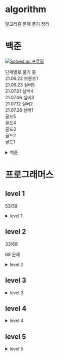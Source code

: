 # algorithm

알고리즘 문제 푼거 정리

# 백준

[![Solved.ac
프로필](http://mazassumnida.wtf/api/v2/generate_badge?boj=0r0l)](https://solved.ac/0r0l)

단계별로 풀기 중</br>
21.06.22 브론즈1 </br>
21.06.23 실버5 </br>
21.07.01 실버4 </br>
21.07.06 실버3 </br>
21.07.12 실버2 </br>
21.07.28 실버1 </br>
골드5 </br>
골드4 </br>
골드3 </br>
골드2 </br>
골드1 </br>

<details>
<summary>백준</summary>

| 단계 | 제목                          |  정보   | 총 문제 | 내가 맞은 문제 |
| :--: | ----------------------------- | :-----: | :-----: | :------------: |
|  1   | 입출력과 사칙연산             |  완료   |   11    |       11       |
|  2   | if문                          |  완료   |    5    |       5        |
|  3   | for문                         |  완료   |   11    |       11       |
|  4   | while문                       |  완료   |    3    |       3        |
|  5   | 1차원 배열                    |  완료   |    7    |       7        |
|  6   | 함수                          |  완료   |    3    |       2        |
|  7   | 문자열                        |  완료   |   10    |       10       |
|  8   | 기본 수학1                    | 도전 중 |    9    |       4        |
|  9   | 기본 수학2                    |  완료   |   11    |       11       |
|  19  | 재귀                          | 도전 중 |    4    |       2        |
|  11  | 부르트 포스                   | 도전 중 |    5    |       4        |
|  12  | 정렬                          |  완료   |   10    |       10       |
|  13  | 집합과 맵                     |    -    |    0    |       0        |
|  14  | 백트래킹                      | 도전 중 |    8    |       3        |
|  15  | 동적 계획법1                  | 도전 중 |   16    |       1        |
|  16  | 그리디 알고리즘               | 도전 중 |    5    |       1        |
|  17  | 정수론 및 조합론              | 도전 중 |   12    |       8        |
|  18  | 스택                          |  완료   |    6    |       6        |
|  19  | 큐, 덱                        | 도전 중 |    7    |       4        |
|  20  | 분할 정복                     | 도전 중 |   10    |       1        |
|  21  | 이분 탐색                     | 도전 중 |    7    |       2        |
|  22  | 우선순위 큐                   |         |    4    |                |
|  23  | 동적 계획법2                  |         |    7    |                |
|  24  | DFS와 BFS                     |         |   11    |                |
|  25  | 최단 경로                     |         |    7    |                |
|  26  | 투 포인터                     | 도전 중 |    5    |       1        |
|  27  | 동적 계획법과 최단거리 역추적 |         |    9    |                |
|  28  | 트리                          |         |    7    |                |
|  29  | 유니온 파인드                 |         |    4    |                |

</details>

# 프로그래머스

## level 1

53/59

<details>
<summary>level 1</summary>

| 문제번호 | 문제 이름                    |     언어     | 해결 여부 | 해결 날짜 |
| :------: | ---------------------------- | :----------: | :-------: | :-------: |
|    1     | K번째수                      |      JS      |     O     |           |
|    2     | 소수만들기                   |              |           |           |
|    3     | 음양 더하기                  |      JS      |     O     | 21.06.27  |
|    4     | 신규 아이디 추천             |              |           |           |
|    5     | 폰켓몬                       |      JS      |     O     | 21.06.24  |
|    6     | 로또의 최고 순위와 최저 순위 |      JS      |     O     | 21.06.24  |
|    7     | 모든 레코드 조회하기         | Oracle,MySQL |     O     | 21.06.24  |
|    8     | 체육복                       |              |           |           |
|    9     | 완주하지 못한 선수           |      JS      |     O     | 21.02.13  |
|    10    | 모의고사                     |      JS      |     O     | 21.02.15  |
|    11    | 내적                         |      JS      |     O     | 21.06.27  |
|    12    | 크레인 인형뽑기 게임         |      JS      |     O     |   21.02   |
|    13    | 키패드 누르기                |              |           |           |
|    14    | 최댓값 구하기                |    MySQL     |     O     | 21.06.15  |
|    15    | 이름이 없는 동물의 아이디    |    MySQL     |     O     | 21.06.15  |
|    16    | 약수의 개수와 덧셈           |      JS      |     O     | 21.06.27  |
|    17    | 예산                         |              |           |           |
|    18    | 3진법 뒤집기                 |      JS      |     O     |     ?     |
|    19    | 실패율                       |              |           |           |
|    20    | 역순 정렬하기                |    MySQL     |     O     | 21.06.15  |
|    21    | 이름이 있는 동물의 아이디    |    MySQL     |     O     | 21.06.15  |
|    22    | 아픈 동물 찾기               |    MySQL     |     O     | 21.06.15  |
|    23    | 두개 더 뽑아서 더하기        |      JS      |     O     |     ?     |
|    24    | 2016년                       |      JS      |     O     | 21.06.26  |
|    25    | 어린 동물 찾기               |    MySQL     |     O     | 21.06.15  |
|    26    | 동물의 아이디와 이름         |    MySQL     |     O     | 21.06.15  |
|    27    | [1차] 비밀지도               |      JS      |     O     | 21.06.27  |
|    28    | 여러 기준으로 정렬하기       |    MySQL     |     O     | 21.06.15  |
|    29    | 가운데 글자 가져오기         |      JS      |     O     | 21.06.26  |
|    30    | 상위 n개 레코드              |    MySQL     |     O     | 21.06.27  |
|    31    | [1차] 다트 게임              |      JS      |     O     | 21.06.27  |
|    32    | 같은 숫자는 싫어             |      JS      |     O     | 21.06.26  |
|    33    | 나누어 떨어지는 숫자 배열    |      JS      |     O     |     ?     |
|    34    | 두 정수 사이의 합            |      JS      |     O     | 21.06.26  |
|    35    | 문자열 내 마음대로 정렬하기  |      JS      |     O     | 21.06.27  |
|    36    | 문자열 내 p와 y의 개수       |      JS      |     O     |     ?     |
|    37    | 문자열 내림차순으로 배치하기 |      JS      |     O     | 21.06.25  |
|    38    | 문자열 다르기 기본           |      JS      |     O     |     ?     |
|    39    | 서울에서 김서방 찾기         |      JS      |     O     |     ?     |
|    40    | 소수 찾기                    |      JS      |     O     | 21.06.24  |
|    41    | 수박수박수박수박수박수?      |      JS      |     O     | 21.06.25  |
|    42    | 문자열을 정수로 바꾸기       |      JS      |     O     | 21.06.25  |
|    43    | 시저 암호                    |      JS      |     O     | 21.06.27  |
|    44    | 약수의 합                    |      JS      |     O     | 21.06.25  |
|    45    | 이상한 문자 만들기           |      JS      |     O     | 21.06.25  |
|    46    | 자릿수 더하기                |      JS      |     O     | 21.06.25  |
|    47    | 자연수 뒤집어 배열로 만들기  |      JS      |     O     | 21.06.25  |
|    48    | 정수 내림차순으로 배치하기   |      JS      |     O     | 21.06.25  |
|    49    | 정수 제곱근 판별             |      JS      |     O     | 21.06.25  |
|    50    | 제일 작은 수 제거하기        |      JS      |     O     | 21.06.25  |
|    51    | 짝수와 홀수                  |      JS      |     O     | 21.06.25  |
|    52    | 최대공약수와 최소공배수      |      JS      |     O     | 21.06.25  |
|    53    | 콜라츠 추측                  |      JS      |     O     | 21.06.25  |
|    54    | 평균 구하기                  |      JS      |     O     | 21.06.25  |
|    55    | 하샤드 수                    |      JS      |     O     | 21.06.25  |
|    56    | 핸드폰 번호 가리기           |      JS      |     O     | 21.06.25  |
|    57    | 행렬의 덧셈                  |      JS      |     O     | 21.06.25  |
|    58    | x만큼 간격이 있는 n개의 숫자 |      JS      |     O     | 21.06.25  |
|    59    | 직사각형 별찍기              |      JS      |     O     | 21.06.25  |

</details>

## level 2

33/68

68 문제

<details>
<summary>level 2</summary>

| 수  |           문제 이름            | 언어  | 여부 |   날짜   | 깃 주소 |
| :-: | :----------------------------: | :---: | :--: | :------: | :-----: |
|  1  |     카카오프렌즈 컬러링북      |       |      |          |         |
|  2  |        124 나라의 숫자         |  JS   |  O   | 21.07.20 |         |
|  3  |          문자열 압축           |       |      |          |         |
|  4  |        짝지어 제거하기         |  JS   |  O   | 21.07.28 |         |
|  5  |         단체사진 찍기          |       |      |          |         |
|  6  |            더 맵게             |       |      |          |         |
|  7  |  고양이와 개는 몇 마리 있을까  | MySQL |  O   | 21.06.28 |         |
|  8  |         멀쩡한 사각형          |       |      |          |         |
|  9  |           오픈채팅방           |       |      |          |         |
| 10  |           타켓 넘버            |       |      |          |         |
| 11  |           기능 개발            |  JS   |  O   | 21.07.16 |         |
| 12  |        루시와 엘라 찾기        | MySQL |  O   | 21.06.28 |         |
| 13  |     [1차] 뉴스 클러스터링      |       |      |          |         |
| 14  |          메뉴 리뉴얼           |       |      |          |         |
| 15  |             프린터             |  JS   |  O   | 21.07.18 |         |
| 16  |          예상 대진표           |       |      |          |         |
| 17  |        게임 맵 최단거리        |       |      |          |         |
| 18  |         최솟값 구하기          | MySQL |  O   | 21.06.28 |         |
| 19  |          수식 최대화           |       |      |          |         |
| 20  |           괄호 변환            |       |      |          |         |
| 21  | 이름에 el이 들어가는 동물 찾기 | MySQL |  O   | 21.06.28 |         |
| 22  |              튜플              |       |      |          |         |
| 23  |            조이스틱            |       |      |          |         |
| 24  |           소수 찾기            |  JS   |  O   | 21.07.23 |         |
| 25  |           가장 큰 수           |  JS   |  O   | 21.07.11 |         |
| 26  |             후보키             |       |      |          |         |
| 27  |              카펫              |  JS   |  O   | 21.07.22 |         |
| 28  |              위장              |       |      |          |         |
| 29  |           순위 검색            |       |      |          |         |
| 30  |            H-Index             |  JS   |  O   | 21.07.11 |         |
| 31  |      중성화 여부 파악하기      |       |      |          |         |
| 32  |         NULL 처리하기          | MySQL |  O   | 21.06.28 |         |
| 33  |              배달              |       |      |          |         |
| 34  |      입양 시각 구하기(1)       |       |      |          |         |
| 35  |          큰 수 만들기          |       |      |          |         |
| 36  |         괄호 회전하기          |  JS   |  O   | 21.08.01 |         |
| 37  |       다리를 지나는 트럭       |       |      |          |         |
| 38  |         동물 수 구하기         | MySQL |  O   | 21.06.28 |         |
| 39  |          삼각 달팽이           |       |      |          |         |
| 40  |           주식 가격            |       |      |          |         |
| 41  |           구명 보트            |  JS   |  O   | 21.07.29 |         |
| 42  |         영어 끝말잇기          |  JS   |  O   | 21.07.27 |         |
| 43  |       [1차] 프렌즈4블록        |       |      |          |         |
| 44  |      2개 이하로 다른 비트      |       |      |          |         |
| 45  |         중복 제거하기          | MySQL |  O   | 21.06.28 |         |
| 46  |       이진 변환 반복하기       |  JS   |  O   | 21.07.24 |         |
| 47  |  DATETIME에서 DATE로 형 변환   |       |      |          |         |
| 48  |        점프와 순간 이동        |  JS   |  O   | 21.08.05 |         |
| 49  |           [1차] 캐시           |       |      |          |         |
| 50  |     쿼드압축 후 개수 세기      |       |      |          |         |
| 51  |           스킬 트리            |  JS   |  O   | 21.08.04 |         |
| 52  |           방문 길이            |  JS   |  O   | 21.08.02 |         |
| 53  |     가장 큰 정사각형 찾기      |       |      |          |         |
| 54  |         [3차] 방금그곡         |       |      |          |         |
| 55  |           [3차] 압축           |       |      |          |         |
| 56  |       [3차] 파일명 정렬        |       |      |          |         |
| 57  |          올바른 괄호           |  JS   |  O   | 21.07.08 |         |
| 58  |        [3차] n진수 게임        |       |      |          |         |
| 59  |          다음 큰 숫자          |  JS   |  O   | 21.07.21 |         |
| 60  |            땅따먹기            |  JS   |  O   | 21.07.26 |         |
| 61  |          숫자의 표현           |  JS   |  O   | 21.07.08 |         |
| 62  |        최댓값과 최솟값         |  JS   |  O   | 21.06.28 |         |
| 63  |          피보나치 수           |  JS   |  O   | 21.06.28 |         |
| 64  |          행렬의 곱셈           |  JS   |  O   | 21.08.03 |         |
| 65  |    JadenCase 문자열 만들기     |  JS   |  O   | 21.07.11 |         |
| 66  |       N개의 최소 공배수        |  JS   |  O   | 21.07.30 |         |
| 67  |       동명 동물 수 찾기        | MySQL |  O   | 21.06.28 |         |
| 68  |         최솟값 만들기          |  JS   |  O   | 21.07.25 |         |

</details>

## level 3

<details>
<summary>level 3</summary>

</details>

## level 4

<details>
<summary>level 4</summary>

</details>

## level 5

<details>
<summary>level 5</summary>

</details>
